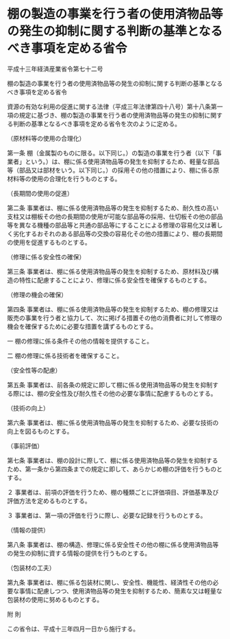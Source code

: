 # 棚の製造の事業を行う者の使用済物品等の発生の抑制に関する判断の基準となるべき事項を定める省令

平成十三年経済産業省令第七十二号

棚の製造の事業を行う者の使用済物品等の発生の抑制に関する判断の基準となるべき事項を定める省令

資源の有効な利用の促進に関する法律（平成三年法律第四十八号）第十八条第一項の規定に基づき、棚の製造の事業を行う者の使用済物品等の発生の抑制に関する判断の基準となるべき事項を定める省令を次のように定める。

（原材料等の使用の合理化）

第一条 棚（金属製のものに限る。以下同じ。）の製造の事業を行う者（以下「事業者」という。）は、棚に係る使用済物品等の発生を抑制するため、軽量な部品等（部品又は部材をいう。以下同じ。）の採用その他の措置により、棚に係る原材料等の使用の合理化を行うものとする。

（長期間の使用の促進）

第二条 事業者は、棚に係る使用済物品等の発生を抑制するため、耐久性の高い支柱又は棚板その他の長期間の使用が可能な部品等の採用、仕切板その他の部品等を異なる機種の部品等と共通の部品等にすることによる修理の容易化又は著しく劣化するおそれのある部品等の交換の容易化その他の措置により、棚の長期間の使用を促進するものとする。

（修理に係る安全性の確保）

第三条 事業者は、棚に係る使用済物品等の発生を抑制するため、原材料及び構造の特性に配慮することにより、修理に係る安全性を確保するものとする。

（修理の機会の確保）

第四条 事業者は、棚に係る使用済物品等の発生を抑制するため、棚の修理又は販売の事業を行う者と協力して、次に掲げる措置その他の消費者に対して修理の機会を確保するために必要な措置を講ずるものとする。

一 棚の修理に係る条件その他の情報を提供すること。

二 棚の修理に係る技術者を確保すること。

（安全性等の配慮）

第五条 事業者は、前各条の規定に即して棚に係る使用済物品等の発生を抑制する際には、棚の安全性及び耐久性その他の必要な事情に配慮するものとする。

（技術の向上）

第六条 事業者は、棚に係る使用済物品等の発生を抑制するため、必要な技術の向上を図るものとする。

（事前評価）

第七条 事業者は、棚の設計に際して、棚に係る使用済物品等の発生を抑制するため、第一条から第四条までの規定に即して、あらかじめ棚の評価を行うものとする。

２ 事業者は、前項の評価を行うため、棚の種類ごとに評価項目、評価基準及び評価方法を定めるものとする。

３ 事業者は、第一項の評価を行うに際し、必要な記録を行うものとする。

（情報の提供）

第八条 事業者は、棚の構造、修理に係る安全性その他の棚に係る使用済物品等の発生の抑制に資する情報の提供を行うものとする。

（包装材の工夫）

第九条 事業者は、棚に係る包装材に関し、安全性、機能性、経済性その他の必要な事情に配慮しつつ、使用済物品等の発生を抑制するため、簡素な又は軽量な包装材の使用に努めるものとする。

附 則

この省令は、平成十三年四月一日から施行する。
